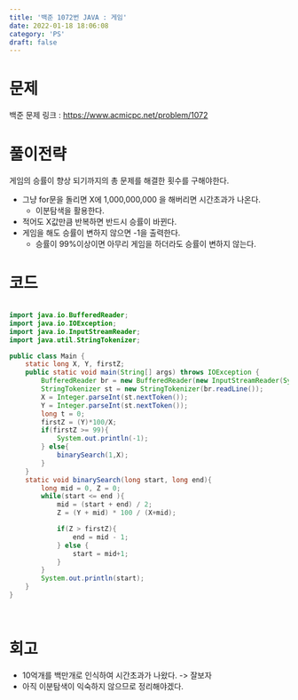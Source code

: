 ```yaml
---
title: '백준 1072번 JAVA : 게임'
date: 2022-01-18 18:06:08
category: 'PS'
draft: false
---
```


# 문제

백준 문제 링크 : https://www.acmicpc.net/problem/1072

# 풀이전략

게임의 승률이 향상 되기까지의 총 문제를 해결한 횟수를 구해야한다.

- 그냥 for문을 돌리면 X에 1,000,000,000 을 해버리면 시간초과가 나온다.
  - 이분탐색을 활용한다.
- 적어도 X값만큼 반복하면 반드시 승률이 바뀐다.
- 게임을 해도 승률이 변하지 않으면 -1을 출력한다.
  - 승률이 99%이상이면 아무리 게임을 하더라도 승률이 변하지 않는다.

# 코드

```java

import java.io.BufferedReader;
import java.io.IOException;
import java.io.InputStreamReader;
import java.util.StringTokenizer;

public class Main {
    static long X, Y, firstZ;
    public static void main(String[] args) throws IOException {
        BufferedReader br = new BufferedReader(new InputStreamReader(System.in));
        StringTokenizer st = new StringTokenizer(br.readLine());
        X = Integer.parseInt(st.nextToken());
        Y = Integer.parseInt(st.nextToken());
        long t = 0;
        firstZ = (Y)*100/X;
        if(firstZ >= 99){
            System.out.println(-1);
        } else{
            binarySearch(1,X);
        }
    }
    static void binarySearch(long start, long end){
        long mid = 0, Z = 0;
        while(start <= end ){
            mid = (start + end) / 2;
            Z = (Y + mid) * 100 / (X+mid);

            if(Z > firstZ){
                end = mid - 1;
            } else {
                start = mid+1;
            }
        }
        System.out.println(start);
    }
}




```

# 회고

- 10억개를 백만개로 인식하여 시간초과가 나왔다. -> 잘보자
- 아직 이분탐색이 익숙하지 않으므로 정리해야겠다.
